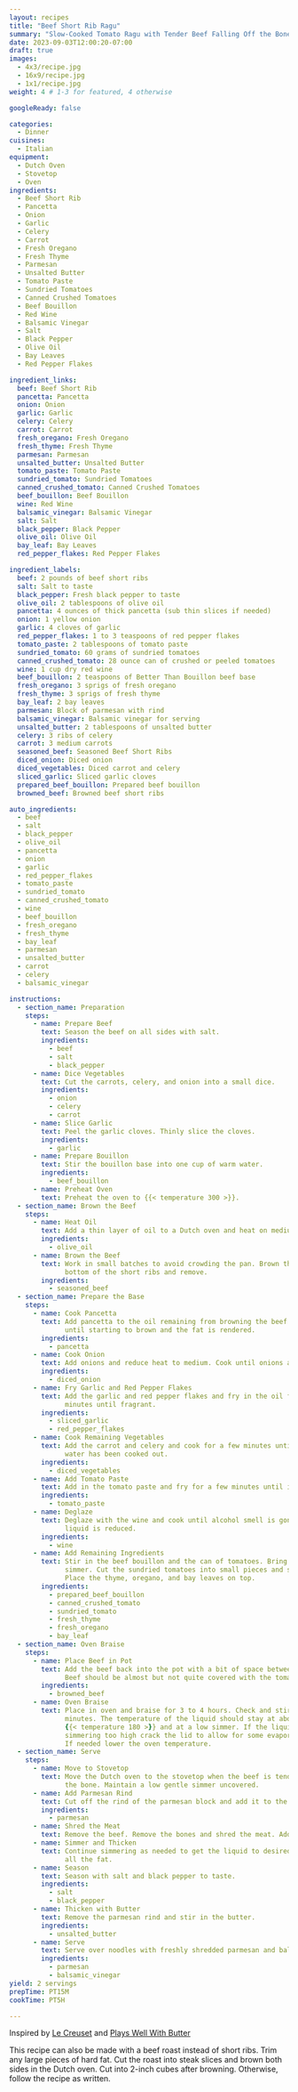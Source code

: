 ```yaml
---
layout: recipes
title: "Beef Short Rib Ragu"
summary: "Slow-Cooked Tomato Ragu with Tender Beef Falling Off the Bone"
date: 2023-09-03T12:00:20-07:00
draft: true
images:
  - 4x3/recipe.jpg
  - 16x9/recipe.jpg
  - 1x1/recipe.jpg
weight: 4 # 1-3 for featured, 4 otherwise

googleReady: false

categories:
  - Dinner
cuisines:
  - Italian
equipment:
  - Dutch Oven
  - Stovetop
  - Oven
ingredients:
  - Beef Short Rib
  - Pancetta
  - Onion
  - Garlic
  - Celery
  - Carrot
  - Fresh Oregano
  - Fresh Thyme
  - Parmesan
  - Unsalted Butter
  - Tomato Paste
  - Sundried Tomatoes
  - Canned Crushed Tomatoes
  - Beef Bouillon
  - Red Wine
  - Balsamic Vinegar
  - Salt
  - Black Pepper
  - Olive Oil
  - Bay Leaves
  - Red Pepper Flakes

ingredient_links:
  beef: Beef Short Rib
  pancetta: Pancetta
  onion: Onion
  garlic: Garlic
  celery: Celery
  carrot: Carrot
  fresh_oregano: Fresh Oregano
  fresh_thyme: Fresh Thyme
  parmesan: Parmesan
  unsalted_butter: Unsalted Butter
  tomato_paste: Tomato Paste
  sundried_tomato: Sundried Tomatoes
  canned_crushed_tomato: Canned Crushed Tomatoes
  beef_bouillon: Beef Bouillon
  wine: Red Wine
  balsamic_vinegar: Balsamic Vinegar
  salt: Salt
  black_pepper: Black Pepper
  olive_oil: Olive Oil
  bay_leaf: Bay Leaves
  red_pepper_flakes: Red Pepper Flakes

ingredient_labels:
  beef: 2 pounds of beef short ribs
  salt: Salt to taste
  black_pepper: Fresh black pepper to taste
  olive_oil: 2 tablespoons of olive oil
  pancetta: 4 ounces of thick pancetta (sub thin slices if needed)
  onion: 1 yellow onion
  garlic: 4 cloves of garlic
  red_pepper_flakes: 1 to 3 teaspoons of red pepper flakes
  tomato_paste: 2 tablespoons of tomato paste
  sundried_tomato: 60 grams of sundried tomatoes
  canned_crushed_tomato: 28 ounce can of crushed or peeled tomatoes
  wine: 1 cup dry red wine
  beef_bouillon: 2 teaspoons of Better Than Bouillon beef base
  fresh_oregano: 3 sprigs of fresh oregano
  fresh_thyme: 3 sprigs of fresh thyme
  bay_leaf: 2 bay leaves
  parmesan: Block of parmesan with rind
  balsamic_vinegar: Balsamic vinegar for serving
  unsalted_butter: 2 tablespoons of unsalted butter
  celery: 3 ribs of celery
  carrot: 3 medium carrots
  seasoned_beef: Seasoned Beef Short Ribs
  diced_onion: Diced onion
  diced_vegetables: Diced carrot and celery
  sliced_garlic: Sliced garlic cloves
  prepared_beef_bouillon: Prepared beef bouillon
  browned_beef: Browned beef short ribs

auto_ingredients:
  - beef
  - salt
  - black_pepper
  - olive_oil
  - pancetta
  - onion
  - garlic
  - red_pepper_flakes
  - tomato_paste
  - sundried_tomato
  - canned_crushed_tomato
  - wine
  - beef_bouillon
  - fresh_oregano
  - fresh_thyme
  - bay_leaf
  - parmesan
  - unsalted_butter
  - carrot
  - celery
  - balsamic_vinegar

instructions:
  - section_name: Preparation
    steps:
      - name: Prepare Beef
        text: Season the beef on all sides with salt.
        ingredients:
          - beef
          - salt
          - black_pepper
      - name: Dice Vegetables
        text: Cut the carrots, celery, and onion into a small dice.
        ingredients:
          - onion
          - celery
          - carrot
      - name: Slice Garlic
        text: Peel the garlic cloves. Thinly slice the cloves.
        ingredients:
          - garlic
      - name: Prepare Bouillon
        text: Stir the bouillon base into one cup of warm water.
        ingredients:
          - beef_bouillon
      - name: Preheat Oven
        text: Preheat the oven to {{< temperature 300 >}}.
  - section_name: Brown the Beef
    steps:
      - name: Heat Oil
        text: Add a thin layer of oil to a Dutch oven and heat on medium-high.
        ingredients:
          - olive_oil
      - name: Brown the Beef
        text: Work in small batches to avoid crowding the pan. Brown the top and
              bottom of the short ribs and remove.
        ingredients:
          - seasoned_beef
  - section_name: Prepare the Base
    steps:
      - name: Cook Pancetta
        text: Add pancetta to the oil remaining from browning the beef. Cook
              until starting to brown and the fat is rendered.
        ingredients:
          - pancetta
      - name: Cook Onion
        text: Add onions and reduce heat to medium. Cook until onions are softened
        ingredients:
          - diced_onion
      - name: Fry Garlic and Red Pepper Flakes
        text: Add the garlic and red pepper flakes and fry in the oil for a few
              minutes until fragrant.
        ingredients:
          - sliced_garlic
          - red_pepper_flakes
      - name: Cook Remaining Vegetables
        text: Add the carrot and celery and cook for a few minutes until most
              water has been cooked out.
        ingredients:
          - diced_vegetables
      - name: Add Tomato Paste
        text: Add in the tomato paste and fry for a few minutes until it darkens.
        ingredients:
          - tomato_paste
      - name: Deglaze
        text: Deglaze with the wine and cook until alcohol smell is gone and the 
              liquid is reduced.
        ingredients:
          - wine
      - name: Add Remaining Ingredients
        text: Stir in the beef bouillon and the can of tomatoes. Bring to a low
              simmer. Cut the sundried tomatoes into small pieces and stir in.
              Place the thyme, oregano, and bay leaves on top.
        ingredients:
          - prepared_beef_bouillon
          - canned_crushed_tomato
          - sundried_tomato
          - fresh_thyme
          - fresh_oregano
          - bay_leaf
  - section_name: Oven Braise
    steps:
      - name: Place Beef in Pot
        text: Add the beef back into the pot with a bit of space between pieces. 
              Beef should be almost but not quite covered with the tomato liquid.
        ingredients:
          - browned_beef
      - name: Oven Braise
        text: Place in oven and braise for 3 to 4 hours. Check and stir every 30
              minutes. The temperature of the liquid should stay at about 
              {{< temperature 180 >}} and at a low simmer. If the liquid starts
              simmering too high crack the lid to allow for some evaporative cooling.
              If needed lower the oven temperature.
  - section_name: Serve
    steps:
      - name: Move to Stovetop
        text: Move the Dutch oven to the stovetop when the beef is tender and falling off 
              the bone. Maintain a low gentle simmer uncovered.
      - name: Add Parmesan Rind
        text: Cut off the rind of the parmesan block and add it to the pot. Remove the herbs.
        ingredients:
          - parmesan
      - name: Shred the Meat
        text: Remove the beef. Remove the bones and shred the meat. Add back to the pot.
      - name: Simmer and Thicken
        text: Continue simmering as needed to get the liquid to desired thickness and emulsify
              all the fat.
      - name: Season
        text: Season with salt and black pepper to taste.
        ingredients:
          - salt
          - black_pepper
      - name: Thicken with Butter
        text: Remove the parmesan rind and stir in the butter.
        ingredients:
          - unsalted_butter
      - name: Serve
        text: Serve over noodles with freshly shredded parmesan and balsamic vinegar.
        ingredients:
          - parmesan
          - balsamic_vinegar
yield: 2 servings
prepTime: PT15M
cookTime: PT5H

---
```


Inspired by [Le Creuset](https://www.lecreuset.com/italian-beef-ragu/LCR-2617.html) and
[Plays Well With Butter](https://playswellwithbutter.com/short-rib-ragu-recipe/)

This recipe can also be made with a beef roast instead of short ribs. Trim any large
pieces of hard fat. Cut the roast into steak slices and brown both sides in the Dutch 
oven. Cut into 2-inch cubes after browning. Otherwise, follow the recipe as written.

